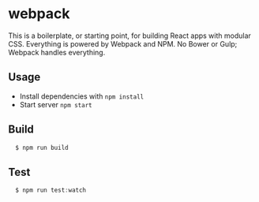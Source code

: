 # webpack

This is a boilerplate, or starting point, for building React apps with modular CSS.  Everything is powered by Webpack and NPM. No Bower or Gulp; Webpack handles everything.

## Usage

- Install dependencies with `npm install`
- Start server `npm start`

## Build

```js
  $ npm run build
```

## Test

```js
  $ npm run test:watch
```